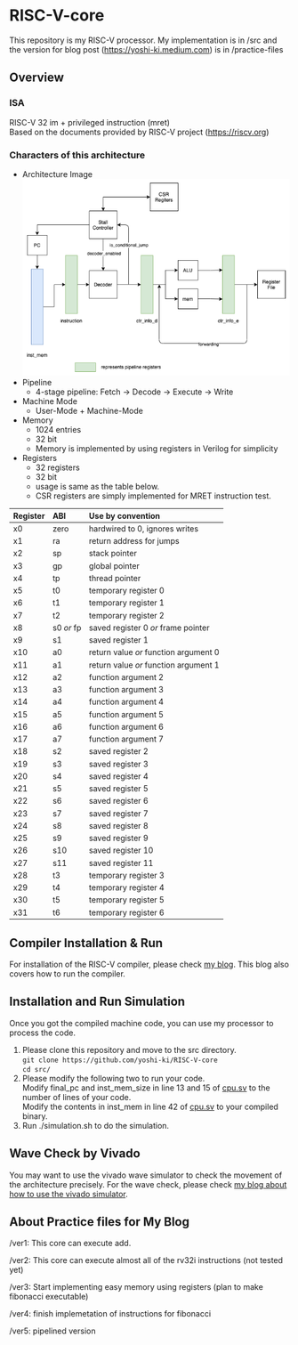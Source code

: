 # RISC-V-core

This repository is my RISC-V processor.
My implementation is in /src and the version for blog post (https://yoshi-ki.medium.com) is in /practice-files

## Overview
### ISA
RISC-V 32 im + privileged instruction (mret)  
Based on the documents provided by RISC-V project (https://riscv.org)


### Characters of this architecture
- Architecture Image
![cpu image](./images/cpu_arch.png)
- Pipeline
  - 4-stage pipeline: Fetch -> Decode -> Execute -> Write
- Machine Mode
  - User-Mode + Machine-Mode
- Memory
  - 1024 entries
  - 32 bit
  - Memory is implemented by using registers in Verilog for simplicity
- Registers
  - 32 registers
  - 32 bit
  - usage is same as the table below.
  - CSR registers are simply implemented for MRET instruction test.

Register  | ABI         | Use by convention                     
:-------- | :---------- | :---------------                      
x0        | zero        | hardwired to 0, ignores writes        
x1        | ra          | return address for jumps              
x2        | sp          | stack pointer                         
x3        | gp          | global pointer                        
x4        | tp          | thread pointer                        
x5        | t0          | temporary register 0                  
x6        | t1          | temporary register 1                  
x7        | t2          | temporary register 2                  
x8        | s0 _or_ fp  | saved register 0 _or_ frame pointer   
x9        | s1          | saved register 1                      
x10       | a0          | return value _or_ function argument 0 
x11       | a1          | return value _or_ function argument 1 
x12       | a2          | function argument 2                   
x13       | a3          | function argument 3                   
x14       | a4          | function argument 4                   
x15       | a5          | function argument 5                   
x16       | a6          | function argument 6                   
x17       | a7          | function argument 7                   
x18       | s2          | saved register 2                      
x19       | s3          | saved register 3                      
x20       | s4          | saved register 4                      
x21       | s5          | saved register 5                      
x22       | s6          | saved register 6                      
x23       | s7          | saved register 7                      
x24       | s8          | saved register 8                      
x25       | s9          | saved register 9                      
x26       | s10         | saved register 10                     
x27       | s11         | saved register 11                     
x28       | t3          | temporary register 3                  
x29       | t4          | temporary register 4                  
x30       | t5          | temporary register 5                  
x31       | t6          | temporary register 6                  

## Compiler Installation & Run
For installation of the RISC-V compiler, please check [my blog](https://yoshi-ki.medium.com/create-risc-v-core-using-verilog-hdl-1-setting-up-a-risc-v-cross-compiler-f0b2f8d57ca1).
This blog also covers how to run the compiler.

## Installation and Run Simulation
Once you got the compiled machine code, you can use my processor to process the code. 

1. Please clone this repository and move to the src directory.  
  `git clone https://github.com/yoshi-ki/RISC-V-core`  
  `cd src/`
2. Please modify the following two to run your code.  
  Modify final_pc and inst_mem_size in line 13 and 15 of [cpu.sv](/src/cpu.sv) to the number of lines of your code.  
  Modify the contents in inst_mem in line 42 of [cpu.sv](/src/cpu.sv) to your compiled binary.
3. Run ./simulation.sh to do the simulation.



## Wave Check by Vivado
You may want to use the vivado wave simulator to check the movement of the architecture precisely. For the wave check, please check [my blog about how to use the vivado simulator](https://yoshi-ki.medium.com/create-risc-v-core-using-verilog-hdl-3-simulation-tools-3a3f30f5b62e).

## About Practice files for My Blog

/ver1: This core can execute add.

/ver2: This core can execute almost all of the rv32i instructions (not tested yet)

/ver3: Start implementing easy memory using registers (plan to make fibonacci executable)

/ver4: finish implemetation of instructions for fibonacci

/ver5: pipelined version